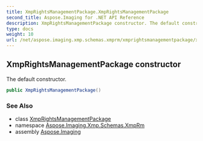 ```yaml
---
title: XmpRightsManagementPackage.XmpRightsManagementPackage
second_title: Aspose.Imaging for .NET API Reference
description: XmpRightsManagementPackage constructor. The default constructor
type: docs
weight: 10
url: /net/aspose.imaging.xmp.schemas.xmprm/xmprightsmanagementpackage/xmprightsmanagementpackage/
---
```

## XmpRightsManagementPackage constructor

The default constructor.

```csharp
public XmpRightsManagementPackage()
```

### See Also

* class [XmpRightsManagementPackage](../)
* namespace [Aspose.Imaging.Xmp.Schemas.XmpRm](../../xmprightsmanagementpackage/)
* assembly [Aspose.Imaging](../../../)


